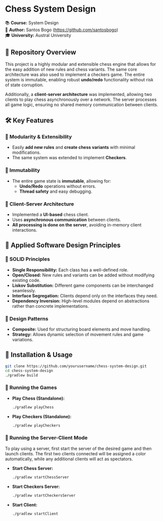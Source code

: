 # Chess System Design

📚 **Course:** System Design  
👤 **Author:** Santos Bogo (https://github.com/santosbogo)  
🎓 **University:** Austral University

## 📖 Repository Overview
This project is a highly modular and extensible chess engine that allows for the easy addition of new rules and chess variants. The same core architecture was also used to implement a checkers game. The entire system is immutable, enabling robust **undo/redo** functionality without risk of state corruption.

Additionally, a **client-server architecture** was implemented, allowing two clients to play chess asynchronously over a network. The server processes all game logic, ensuring no shared memory communication between clients.

## 🛠 Key Features

### 🔹 Modularity & Extensibility
- Easily **add new rules** and **create chess variants** with minimal modifications.
- The same system was extended to implement **Checkers**.

### 🔹 Immutability
- The entire game state is **immutable**, allowing for:
  - **Undo/Redo** operations without errors.
  - **Thread safety** and easy debugging.

### 🔹 Client-Server Architecture
- Implemented a **UI-based** chess client.
- Uses **asynchronous communication** between clients.
- **All processing is done on the server**, avoiding in-memory client interactions.

## 🎯 Applied Software Design Principles

### 🔹 SOLID Principles
- **Single Responsibility:** Each class has a well-defined role.
- **Open/Closed:** New rules and variants can be added without modifying existing code.
- **Liskov Substitution:** Different game components can be interchanged seamlessly.
- **Interface Segregation:** Clients depend only on the interfaces they need.
- **Dependency Inversion:** High-level modules depend on abstractions rather than concrete implementations.

### 🔹 Design Patterns
- **Composite:** Used for structuring board elements and move handling.
- **Strategy:** Allows dynamic selection of movement rules and game variations.

## 🚀 Installation & Usage
```sh
git clone https://github.com/yourusername/chess-system-design.git
cd chess-system-design
./gradlew build
```

### 🔹 Running the Games
- **Play Chess (Standalone):**
  ```sh
  ./gradlew playChess
  ```
- **Play Checkers (Standalone):**
  ```sh
  ./gradlew playCheckers
  ```

### 🔹 Running the Server-Client Mode
To play using a server, first start the server of the desired game and then launch clients. The first two clients connected will be assigned a color automatically, while any additional clients will act as spectators.

- **Start Chess Server:**
  ```sh
  ./gradlew startChessServer
  ```
- **Start Checkers Server:**
  ```sh
  ./gradlew startCheckersServer
  ```
- **Start Client:**
  ```sh
  ./gradlew startClient
  ```
